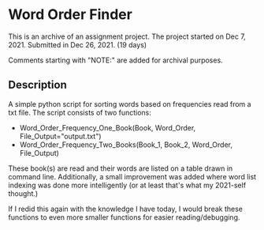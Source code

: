 # Word Order Finder
This is an archive of an assignment project.
The project started on Dec 7, 2021. Submitted in Dec 26, 2021. (19 days)

Comments starting with "NOTE:" are added for archival purposes.

## Description
A simple python script for sorting words based on frequencies read from a txt file.
The script consists of two functions:
* Word_Order_Frequency_One_Book(Book, Word_Order, File_Output="output.txt")
* Word_Order_Frequency_Two_Books(Book_1, Book_2, Word_Order, File_Output)

These book(s) are read and their words are listed on a table drawn in command line.
Additionally, a small improvement was added where word list indexing was done more intelligently (or at least that's what my 2021-self thought.)

If I redid this again with the knowledge I have today, I would break these functions to even more smaller functions for easier reading/debugging.
